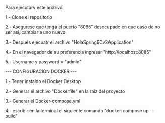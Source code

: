 Para ejecutarv este archivo 

1.- Clone el repositorio

2.- Asegurese que tenga el puerto "8085" desocupado en que caso de no ser asi, cambiar a uno nuevo

3.- Después ejecuatr el archivo "HolaSpring6Cv3Application"

4.- En el navegador de su preferencia ingresar "http://localhost:8085" 

5.- Username y password = "admin"


---  CONFIGURACIÓN DOCKER  ---

1.- Tener instaldo el Docker Desktop

2.- Generar el archivo "Dockerfile" en la raiz del proyecto

3.- Generar el Docker-compose.yml

4.- escribir en la terminal el siguiente comando "docker-compose up --build"
